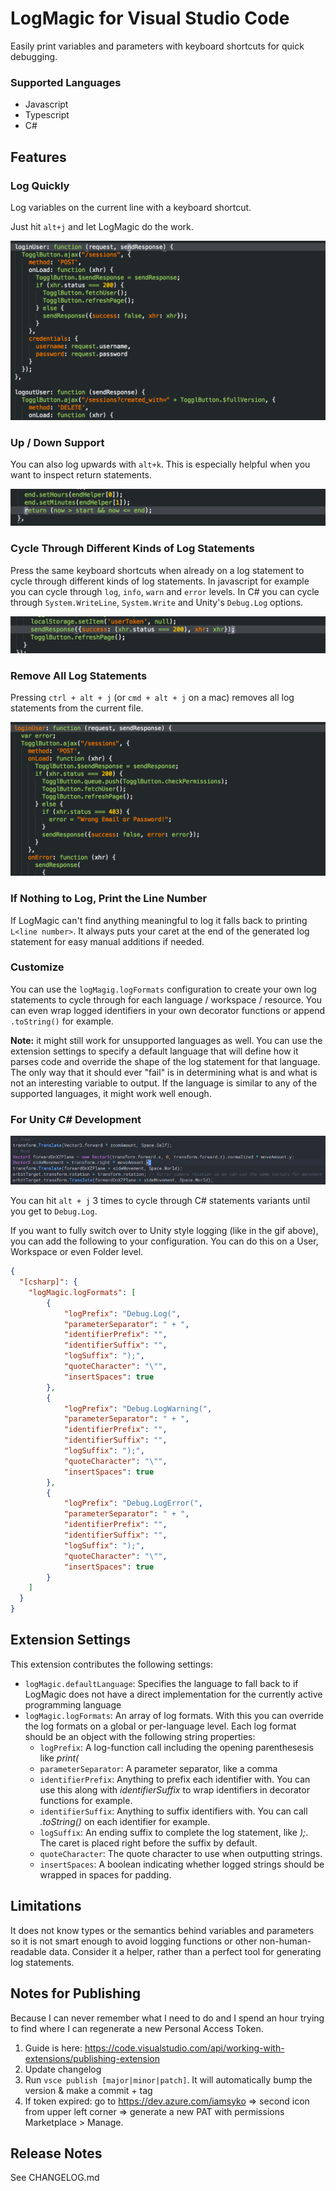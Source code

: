 # LogMagic for Visual Studio Code

Easily print variables and parameters with keyboard shortcuts for quick debugging.

### Supported Languages

- Javascript
- Typescript
- C#

## Features

### Log Quickly

Log variables on the current line with a keyboard shortcut.

Just hit `alt+j` and let LogMagic do the work.

![Log anything quickly](images/log-anything.gif "Log anything quickly")

### Up / Down Support

You can also log upwards with `alt+k`. This is especially helpful when you want to inspect
return statements.

![Log Upwads](images/log-up.gif "Log Upwards")

### Cycle Through Different Kinds of Log Statements

Press the same keyboard shortcuts when already on a log statement to cycle through different kinds of log statements.
In javascript for example you can cycle through `log`, `info`, `warn` and `error` levels. In C# you can cycle through
`System.WriteLine`, `System.Write` and Unity's `Debug.Log` options.

![Log cycle](images/log-cycle.gif "Cycling through log levels is a breeze")

### Remove All Log Statements

Pressing `ctrl + alt + j` (or `cmd + alt + j` on a mac) removes all log statements from the current file.

![Remove all log statements](images/remove-all.gif "Remove all log statements")

### If Nothing to Log, Print the Line Number

If LogMagic can't find anything meaningful to log it falls back to printing `L<line number>`.
It always puts your caret at the end of the generated log statement for easy manual additions if needed.

### Customize

You can use the `logMagig.logFormats` configuration to create your own log statements to cycle through for each language / workspace / resource. You can even wrap logged identifiers in your own decorator functions or append `.toString()` for example.

**Note:** it might still work for unsupported languages as well. You can use the extension settings to specify a default language that will define how it parses code and override the shape of the log statement for that language. The only way that it should ever "fail" is in determining what is and what is not an interesting variable to output. If the language is similar to any of the supported languages, it might work well enough.

### For Unity C# Development

![Unity Logging](images/log-unity.gif "Unity Logging")

You can hit `alt + j` 3 times to cycle through C# statements variants until you get to `Debug.Log`.

If you want to fully switch over to Unity style logging (like in the gif above), you can add the following to your configuration. You can do this on a User, Workspace or even Folder level.

```json
{
  "[csharp]": {
    "logMagic.logFormats": [
        {
            "logPrefix": "Debug.Log(",
            "parameterSeparator": " + ",
            "identifierPrefix": "",
            "identifierSuffix": "",
            "logSuffix": ");",
            "quoteCharacter": "\"",
            "insertSpaces": true
        },
        {
            "logPrefix": "Debug.LogWarning(",
            "parameterSeparator": " + ",
            "identifierPrefix": "",
            "identifierSuffix": "",
            "logSuffix": ");",
            "quoteCharacter": "\"",
            "insertSpaces": true
        },
        {
            "logPrefix": "Debug.LogError(",
            "parameterSeparator": " + ",
            "identifierPrefix": "",
            "identifierSuffix": "",
            "logSuffix": ");",
            "quoteCharacter": "\"",
            "insertSpaces": true
        }
    ]
  }
}
```

## Extension Settings

This extension contributes the following settings:

- `logMagic.defaultLanguage`: Specifies the language to fall back to if LogMagic does not have a direct implementation for the currently active programming language
- `logMagic.logFormats`: An array of log formats. With this you can override the log formats on a global or per-language level. Each log format should be an object with the following string properties:
  - `logPrefix`: A log-function call including the opening parenthesesis like _print(_
  - `parameterSeparator`: A parameter separator, like a comma
  - `identifierPrefix`: Anything to prefix each identifier with. You can use this along with _identifierSuffix_ to wrap identifiers in decorator functions for example.
  - `identifierSuffix`: Anything to suffix identifiers with. You can call _.toString()_ on each identifier for example.
  - `logSuffix`: An ending suffix to complete the log statement, like _);_. The caret is placed right before the suffix by default.
  - `quoteCharacter`: The quote character to use when outputting strings.
  - `insertSpaces`: A boolean indicating whether logged strings should be wrapped in spaces for padding.

## Limitations

It does not know types or the semantics behind variables and parameters so it is not smart enough to avoid logging functions or other non-human-readable data. Consider it a helper, rather than a perfect tool for generating log statements.

## Notes for Publishing

Because I can never remember what I need to do and I spend an hour trying to find where I can regenerate a new Personal Access Token.
1. Guide is here: https://code.visualstudio.com/api/working-with-extensions/publishing-extension
2. Update changelog
3. Run `vsce publish [major|minor|patch]`. It will automatically bump the version & make a commit + tag
4. If token expired: go to https://dev.azure.com/iamsyko => second icon from upper left corner => generate a new PAT with permissions Marketplace > Manage.

## Release Notes

See CHANGELOG.md
